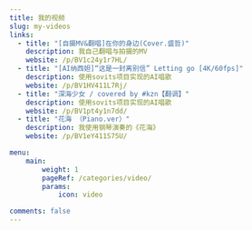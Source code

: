 ```yaml
---
title: 我的视频
slug: my-videos
links:
  - title: "[自摄MV&翻唱]在你的身边(Cover.盛哲)"
    description: 我自己翻唱与拍摄的MV
    website: /p/BV1c24y1r7HL/
  - title: "[AI纳西妲]“这是一封离别信” Letting go [4K/60fps]"
    description: 使用sovits项目实现的AI唱歌
    website: /p/BV1HV411L7Rj/
  - title: "深海少女 / covered by #kzn【翻调】"
    description: 使用sovits项目实现的AI唱歌
    website: /p/BV1pt4y1n7dd/
  - title: "花海 （Piano.ver）"
    description: 我使用钢琴演奏的《花海》
    website: /p/BV1eY411S75U/

menu:
    main:
        weight: 1
        pageRef: /categories/video/
        params:
            icon: video

comments: false
---
```

